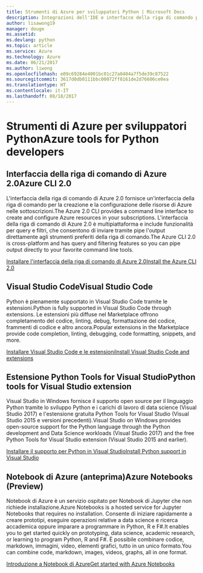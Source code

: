 ```yaml
---
title: Strumenti di Azure per sviluppatori Python | Microsoft Docs
description: Integrazioni dell'IDE e interfacce della riga di comando per gli sviluppatori Python in Azure.
author: lisawong19
manager: douge
ms.assetid: 
ms.devlang: python
ms.topic: article
ms.service: Azure
ms.technology: Azure
ms.date: 06/21/2017
ms.author: liwong
ms.openlocfilehash: e09c69284e4001bc01c27a0404a7f5de39c87522
ms.sourcegitcommit: 3617d0db0111bbc00072ff8161de2d76606ce0ea
ms.translationtype: HT
ms.contentlocale: it-IT
ms.lasthandoff: 08/18/2017
---
```

# <a name="azure-tools-for-python-developers"></a><span data-ttu-id="31de2-103">Strumenti di Azure per sviluppatori Python</span><span class="sxs-lookup"><span data-stu-id="31de2-103">Azure tools for Python developers</span></span>

## <a name="azure-cli-20"></a><span data-ttu-id="31de2-104">Interfaccia della riga di comando di Azure 2.0</span><span class="sxs-lookup"><span data-stu-id="31de2-104">Azure CLI 2.0</span></span>

<span data-ttu-id="31de2-105">L'interfaccia della riga di comando di Azure 2.0 fornisce un'interfaccia della riga di comando per la creazione e la configurazione delle risorse di Azure nelle sottoscrizioni.</span><span class="sxs-lookup"><span data-stu-id="31de2-105">The Azure 2.0 CLI provides a command line interface to create and configure Azure resources in your subscriptions.</span></span> <span data-ttu-id="31de2-106">L'interfaccia della riga di comando di Azure 2.0 è multipiattaforma e include funzionalità per query e filtri, che consentono di inviare tramite pipe l'output direttamente agli strumenti preferiti della riga di comando.</span><span class="sxs-lookup"><span data-stu-id="31de2-106">The Azure CLI 2.0 is cross-platform and has query and filtering features so you can pipe output directly to your favorite command line tools.</span></span> 

[<span data-ttu-id="31de2-107">Installare l'interfaccia della riga di comando di Azure 2.0</span><span class="sxs-lookup"><span data-stu-id="31de2-107">Install the Azure CLI 2.0</span></span>](https://docs.microsoft.com/cli/azure/install-azure-cli)

## <a name="visual-studio-code"></a><span data-ttu-id="31de2-108">Visual Studio Code</span><span class="sxs-lookup"><span data-stu-id="31de2-108">Visual Studio Code</span></span>
<span data-ttu-id="31de2-109">Python è pienamente supportato in Visual Studio Code tramite le estensioni.</span><span class="sxs-lookup"><span data-stu-id="31de2-109">Python is fully supported in Visual Studio Code through extensions.</span></span> <span data-ttu-id="31de2-110">Le estensioni più diffuse nel Marketplace offrono completamento del codice, linting, debug, formattazione del codice, frammenti di codice e altro ancora.</span><span class="sxs-lookup"><span data-stu-id="31de2-110">Popular extensions in the Marketplace provide code completion, linting, debugging, code formatting, snippets, and more.</span></span>

[<span data-ttu-id="31de2-111">Installare Visual Studio Code e le estensioni</span><span class="sxs-lookup"><span data-stu-id="31de2-111">Install Visual Studio Code and extensions</span></span>](https://code.visualstudio.com/docs/languages/python)

## <a name="python-tools-for-visual-studio-extension"></a><span data-ttu-id="31de2-112">Estensione Python Tools for Visual Studio</span><span class="sxs-lookup"><span data-stu-id="31de2-112">Python tools for Visual Studio extension</span></span>
<span data-ttu-id="31de2-113">Visual Studio in Windows fornisce il supporto open source per il linguaggio Python tramite lo sviluppo Python e i carichi di lavoro di data science (Visual Studio 2017) e l'estensione gratuita Python Tools for Visual Studio (Visual Studio 2015 e versioni precedenti).</span><span class="sxs-lookup"><span data-stu-id="31de2-113">Visual Studio on Windows provides open-source support for the Python language through the Python development and Data Science workloads (Visual Studio 2017) and the free Python Tools for Visual Studio extension (Visual Studio 2015 and earlier).</span></span> 

[<span data-ttu-id="31de2-114">Installare il supporto per Python in Visual Studio</span><span class="sxs-lookup"><span data-stu-id="31de2-114">Install Python support in Visual Studio</span></span>](https://docs.microsoft.com/visualstudio/python/installation)

## <a name="azure-notebooks-preview"></a><span data-ttu-id="31de2-115">Notebook di Azure (anteprima)</span><span class="sxs-lookup"><span data-stu-id="31de2-115">Azure Notebooks (Preview)</span></span>
<span data-ttu-id="31de2-116">Notebook di Azure è un servizio ospitato per Notebook di Jupyter che non richiede installazione.</span><span class="sxs-lookup"><span data-stu-id="31de2-116">Azure Notebooks is a hosted service for Jupyter Notebooks that requires no installation.</span></span> <span data-ttu-id="31de2-117">Consente di iniziare rapidamente a creare prototipi, eseguire operazioni relative a data science e ricerca accademica oppure imparare a programmare in Python, R e F#.</span><span class="sxs-lookup"><span data-stu-id="31de2-117">It enables you to get started quickly on prototyping, data science, academic research, or learning to program Python, R and F#.</span></span> <span data-ttu-id="31de2-118">È possibile combinare codice, markdown, immagini, video, elementi grafici, tutto in un unico formato.</span><span class="sxs-lookup"><span data-stu-id="31de2-118">You can combine code, markdown, images, videos, graphs, all in one format.</span></span>

[<span data-ttu-id="31de2-119">Introduzione a Notebook di Azure</span><span class="sxs-lookup"><span data-stu-id="31de2-119">Get started with Azure Notebooks</span></span>](https://notebooks.azure.com/)
